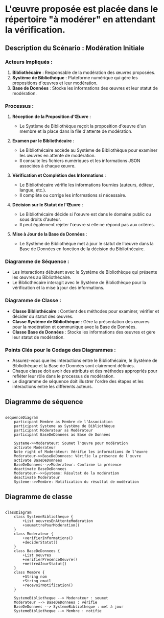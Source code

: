 # L'œuvre proposée est placée dans le répertoire "à modérer" en attendant la vérification.

## Description du Scénario : Modération Initiale

### Acteurs Impliqués :
1. **Bibliothécaire** : Responsable de la modération des œuvres proposées.
2. **Système de Bibliothèque** : Plateforme numérique qui gère les propositions d'œuvres et leur modération.
3. **Base de Données** : Stocke les informations des œuvres et leur statut de modération.

### Processus :
1. **Réception de la Proposition d'Œuvre** :
   - Le Système de Bibliothèque reçoit la proposition d'œuvre d'un membre et la place dans la file d'attente de modération.

2. **Examen par le Bibliothécaire** :
   - Le Bibliothécaire accède au Système de Bibliothèque pour examiner les œuvres en attente de modération.
   - Il consulte les fichiers numériques et les informations JSON associées à chaque œuvre.

3. **Vérification et Complétion des Informations** :
   - Le Bibliothécaire vérifie les informations fournies (auteurs, éditeur, langue, etc.).
   - Il complète ou corrige les informations si nécessaire.

4. **Décision sur le Statut de l'Œuvre** :
   - Le Bibliothécaire décide si l'œuvre est dans le domaine public ou sous droits d'auteur.
   - Il peut également rejeter l'œuvre si elle ne répond pas aux critères.

5. **Mise à Jour de la Base de Données** :
   - Le Système de Bibliothèque met à jour le statut de l'œuvre dans la Base de Données en fonction de la décision du Bibliothécaire.

### Diagramme de Séquence :
- Les interactions débutent avec le Système de Bibliothèque qui présente les œuvres au Bibliothécaire.
- Le Bibliothécaire interagit avec le Système de Bibliothèque pour la vérification et la mise à jour des informations.

### Diagramme de Classe :
- **Classe Bibliothécaire** : Contient des méthodes pour examiner, vérifier et décider du statut des œuvres.
- **Classe Système de Bibliothèque** : Gère la présentation des œuvres pour la modération et communique avec la Base de Données.
- **Classe Base de Données** : Stocke les informations des œuvres et gère leur statut de modération.

### Points Clés pour le Codage des Diagrammes :
- Assurez-vous que les interactions entre le Bibliothécaire, le Système de Bibliothèque et la Base de Données sont clairement définies.
- Chaque classe doit avoir des attributs et des méthodes appropriés pour refléter leur rôle dans le processus de modération.
- Le diagramme de séquence doit illustrer l'ordre des étapes et les interactions entre les différents acteurs.

## Diagramme de séquence

```mermaid

sequenceDiagram
    participant Membre as Membre de l'Association
    participant Systeme as Système de Bibliothèque
    participant Moderateur as Modérateur
    participant BaseDeDonnees as Base de Données

    Systeme->>Moderateur: Soumet l'œuvre pour modération
    activate Moderateur
    Note right of Moderateur: Vérifie les informations de l'œuvre
    Moderateur->>BaseDeDonnees: Vérifie la présence de l'œuvre
    activate BaseDeDonnees
    BaseDeDonnees-->>Moderateur: Confirme la présence
    deactivate BaseDeDonnees
    Moderateur-->>Systeme: Résultat de la modération
    deactivate Moderateur
    Systeme-->>Membre: Notification du résultat de modération
```

## Diagramme de classe 

```mermaid

classDiagram
    class SystemeBibliotheque {
        +List oeuvresEnAttenteModeration
        +soumettrePourModeration()
    }
    class Moderateur {
        +verifierInformations()
        +deciderStatut()
    }
    class BaseDeDonnees {
        +List oeuvres
        +verifierPresenceOeuvre()
        +mettreAJourStatut()
    }
    class Membre {
        +String nom
        +String email
        +recevoirNotification()
    }

    SystemeBibliotheque --> Moderateur : soumet
    Moderateur --> BaseDeDonnees : vérifie
    BaseDeDonnees --> SystemeBibliotheque : met à jour
    SystemeBibliotheque --> Membre : notifie
```

